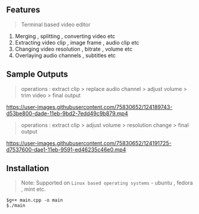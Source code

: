 


## Features

> Terminal based video editor

1. Merging , splitting , converting video etc
2. Extracting video clip , image frame , audio clip etc
3. Changing video resolution , bitrate , volume etc
4.  Overlaying audio channels , subtitles etc

## Sample Outputs
> operations : extract clip > replace audio channel > adjust volume > trim video > final output

https://user-images.githubusercontent.com/75830652/124189743-d53be800-dade-11eb-9bd2-7edd49c9b879.mp4

> operations : extract clip > adjust volume > resolution change > final output

https://user-images.githubusercontent.com/75830652/124191725-d7537600-dae1-11eb-9591-ed46235c46e0.mp4

## Installation

> Note: Supported on `Linux based operating systems` - ubuntu , fedora , mint etc.


```
$g++ main.cpp -o main
$./main
```
